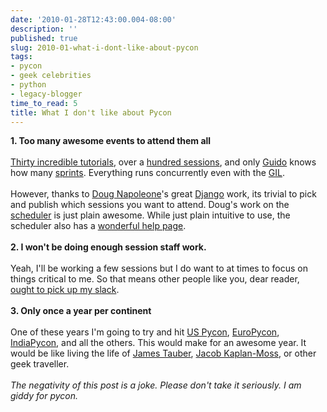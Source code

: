 ```yaml
---
date: '2010-01-28T12:43:00.004-08:00'
description: ''
published: true
slug: 2010-01-what-i-dont-like-about-pycon
tags:
- pycon
- geek celebrities
- python
- legacy-blogger
time_to_read: 5
title: What I don't like about Pycon
---
```


<div><b>1. Too many awesome events to attend them all</b></div><div><br /></div><div><a href="http://us.pycon.org/2010/tutorials/">Thirty incredible tutorials</a>, over a <a href="http://us.pycon.org/2010/conference/talks/">hundred sessions</a>, and only <a href="http://en.wikipedia.org/wiki/Guido_van_Rossum">Guido</a> knows how many <a href="http://us.pycon.org/2010/sprints/">sprints</a>. Everything runs concurrently even with the <a href="http://en.wikipedia.org/wiki/Global_Interpreter_Lock">GIL</a>.</div><div><br /></div><div>However, thanks to <a href="http://dougma.com/">Doug Napoleone</a>'s great <a href="http://djangoproject.com/">Django</a> work, its trivial to pick and publish which sessions you want to attend. Doug's work on the <a href="http://us.pycon.org/2010/conference/schedule/">scheduler</a> is just plain awesome. While just plain intuitive to use, the scheduler also has a <a href="http://us.pycon.org/2010/conference/schedule/help">wonderful help page</a>.</div><div><br /></div><div><b>2. I won't be doing enough session staff work.</b></div><div><br /></div><div>Yeah, I'll be working a few sessions but I do want to at times to focus on things critical to me. So that means other people like you, dear reader, <a href="http://us.pycon.org/2010/helping/session_staff/">ought to pick up my slack</a>.</div><div><br /></div><div><b>3. Only once a year per continent</b></div><div><br /></div><div>One of these years I'm going to try and hit <a href="http://www.blogger.com/us.pycon.org/">US Pycon</a>, <a href="http://www.europython.eu/">EuroPycon</a>, <a href="http://in.pycon.org/2009/">IndiaPycon</a>, and all the others. This would make for an awesome year. It would be like living the life of <a href="http://jtauber.com/">James Tauber</a>, <a href="http://jacobian.org/">Jacob Kaplan-Moss</a>, or other geek traveller.</div><div><br /></div><div><i>The negativity of this post is a joke. Please don't take it seriously. I am giddy for pycon.</i></div>